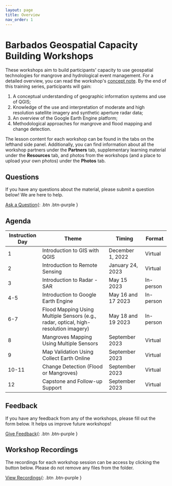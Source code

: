 ```yaml
---
layout: page
title: Overview
nav_order: 1
---
```


# Barbados Geospatial Capacity Building Workshops
These workshops aim to build participants' capacity to use geospatial technologies for mangrove and hydrological event management. For a detailed overview, you can read the workshop's [concept note](https://docs.google.com/document/d/1OhDkbqmC6V6wVHatRB7OjkEVbYHNZMk4bYvi4hIzBec/edit?usp=sharing). By the end of this training series, participants will gain:
1. A conceptual understanding of geographic information systems and use of QGIS;
2. Knowledge of the use and interpretation of moderate and high resolution satellite imagery and synthetic aperture radar data;
3. An overview of the Google Earth Engine platform;
4. Methodological approaches for mangrove and flood mapping and change detection.

The lesson content for each workshop can be found in the tabs on the lefthand side panel. Additionally, you can find information about all the workshop partners under the **Partners** tab, supplementary learning material under the **Resources** tab, and photos from the workshops (and a place to upload your own photos) under the **Photos** tab. 


## Questions
If you have any questions about the material, please submit a question below! We are here to help.  

[Ask a Question](https://forms.gle/a7MW4PtgtmPiPoZJ9){: .btn .btn-purple }

## Agenda

| Instruction Day | Theme                                               | Timing           | Format    |
|-----------------|-----------------------------------------------------|------------------|-----------|
| 1               | Introduction to GIS with QGIS                       | December 1, 2022 | Virtual   |
| 2               | Introduction to Remote Sensing                      | January 24, 2023 | Virtual   |
| 3               | Introduction to Radar - SAR                         | May 15 2023      | In-person |
| 4-5             | Introduction to Google Earth Engine                 | May 16 and 17 2023      | In-person |
| 6-7             | Flood Mapping Using Multiple Sensors (e.g., radar, optical, high-resolution imagery)| May 18 and 19 2023       | In-person |
| 8               | Mangroves Mapping Using Multiple Sensors            | September 2023   | Virtual   |
| 9               | Map Validation Using Collect Earth Online           | September 2023   | Virtual   |
| 10-11           | Change Detection (Flood or Mangroves)               | September 2023   | Virtual   |
| 12              | Capstone and Follow-up Support                      | September 2023   | Virtual   |

## Feedback
If you have any feedback from any of the workshops, please fill out the form below. It helps us improve future workshops!

[Give Feedback](https://forms.gle/mS5qMCcAKhUzRVNp7){: .btn .btn-purple }

## Workshop Recordings
The recordings for each workshop session can be access by clicking the button below. Please do not remove any files from the folder.

[View Recordings](https://drive.google.com/drive/folders/107PX7UudlXEnggrx3ijiQ9-BOdm-h_np?usp=share_link){: .btn .btn-purple }
